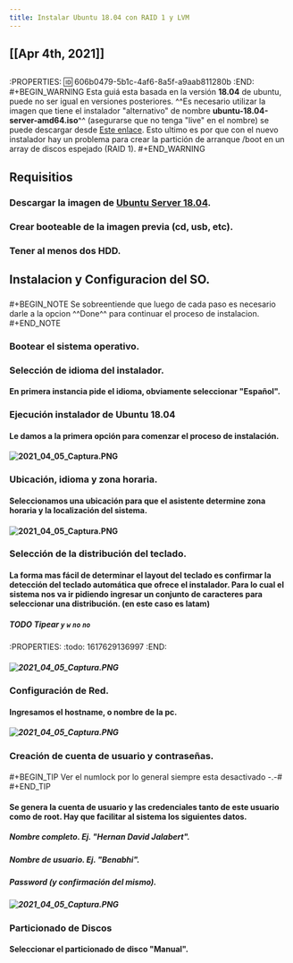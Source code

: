 ```yaml
---
title: Instalar Ubuntu 18.04 con RAID 1 y LVM
---
```


## [[Apr 4th, 2021]]
## 
:PROPERTIES:
:id: 606b0479-5b1c-4af6-8a5f-a9aab811280b
:END:
#+BEGIN_WARNING
Esta guiá esta basada en la versión **18.04** de ubuntu, puede no ser igual en versiones posteriores. ^^Es necesario utilizar la imagen que tiene el instalador "alternativo" de nombre **ubuntu-18.04-server-amd64.iso**^^ (asegurarse que no tenga "live" en el nombre) se puede descargar desde [Este enlace]( http://old-releases.ubuntu.com/releases/bionic/). Esto ultimo es por que con el nuevo instalador hay un problema para crear la partición de arranque /boot en un array de discos espejado (RAID 1).
#+END_WARNING
## Requisitios
### Descargar la imagen de [Ubuntu Server 18.04](https://releases.ubuntu.com/18.04/).
### Crear booteable de la imagen previa (cd, usb, etc).
### Tener al menos dos HDD.
## Instalacion y Configuracion del SO.
### 
#+BEGIN_NOTE
Se sobreentiende que luego de cada paso es necesario darle a la opcion ^^Done^^ para continuar el proceso de instalacion.
#+END_NOTE
### Bootear el sistema operativo.
### Selección de idioma del instalador.
#### En primera instancia pide el idioma, obviamente seleccionar "**Español**".
### Ejecución instalador de Ubuntu 18.04
#### Le damos a la primera opción para comenzar el proceso de instalación.
#### ![2021_04_05_Captura.PNG](https://cdn.logseq.com/%2F27628fff-82be-419a-b971-1869717d9badb1f28987-dc5f-4c51-b789-a0231dbb6f172021_04_05_Captura.PNG?Expires=4771228750&Signature=O5xTRl5TVfL8i1U0I5HPNSrc7A1hEkPN8gdwjBwYdkbr6ktkOphr8DezQl0OB5rLFCFqehLXxWYJwpQpLUwvYjvukmloRmP6meRUhvDHr5eIP1tRcmmM519A-jGAJhsY9Pzau~wEmlh-fLcHyIzEcuuTPrN~TjrDPOHxN0hMAY3QzXsgtPVTHe5eeQySZEA3wy2cHqH8N30lbKVN8o6SSxLnI3yhdg7TAapqem0dMrXESQfitYCO-tf8PEMszYo1jdcwD1kk2V0xDWIe2w0M75LgDk48KCTgTyeKQ9IqsL-QMZRT66VtQRwmr6VaM8q~LWjRI0OWSP~8FE2tgzXIKg__&Key-Pair-Id=APKAJE5CCD6X7MP6PTEA)
### Ubicación, idioma y zona horaria.
#### Seleccionamos una ubicación para que el asistente determine zona horaria y la localización del sistema.
#### ![2021_04_05_Captura.PNG](https://cdn.logseq.com/%2F27628fff-82be-419a-b971-1869717d9badf2bca9bc-86ef-453d-835f-ef03330d20232021_04_05_Captura.PNG?Expires=4771229041&Signature=IVrehq7ILOz5n22VuZZWd2JrDqIxtlg1~aZ1BQXBCEQrm0QOvEmHkZmWcmcg8A1CmQeipa0T3kouoALZjLn33~FAgPkDWW4NMa-z8CoI0~5HrXvI702n1~iLWbe541bx-1IV8djM8B~8E5g-MOG~zrZigDs8zcTGNJHTHq9aruMGH9x-SijCj-8BJiLX8RWLdtrP-tz0xdJtO14cDnRGuUkmCRoZNzwGRDzD0NnwsqdfIVg~p-GaZV7K2ZzeGPMrlKicdVKEhdLSSn18G9Zii1~cfDit6XG4OTbhiOlx2pqiJBQ09LIH4SQlmjA8o7e9MnzXSv7AyPnGGkKh-wDauQ__&Key-Pair-Id=APKAJE5CCD6X7MP6PTEA)
### Selección de la distribución del teclado.
#### La forma mas fácil de determinar el layout del teclado es confirmar la detección del teclado automática que ofrece el instalador. Para lo cual el sistema nos va ir pidiendo ingresar un conjunto de caracteres para seleccionar una distribución. (en este caso es **latam**)
##### TODO Tipear `y` `w` `no` `no` 
:PROPERTIES:
:todo: 1617629136997
:END:
##### ![2021_04_05_Captura.PNG](https://cdn.logseq.com/%2F27628fff-82be-419a-b971-1869717d9badd76c5914-2c8a-4dce-ad00-c5a9073c65462021_04_05_Captura.PNG?Expires=4771229293&Signature=fS-HXXzuC8AUQQeF4agwSe6SMkkcdyaHvtlDkPvwgNDPNr-GCseWD0KE28bEYOVB1aApoosL9Xbs9xnJEfJcIbGZQ4FyzM-sMMbokU83aWGTKKCDditS5hE~I5iUE059tgIcM4b3Ys54zTR-OBzemZbekV4GdYfzbO5kfH23fGlBIRbHEKiUBsDDtaAP5Hjq8~yh-ZmP4huDoqjIRHHdeRDUA8U-goqGmaznBwrBZgB6AKyx3zLvpLFAYqIccg1p-M5vFai7qsr10BNr5dPixMEeQsgh-wQu9xXH4FPPO7lvklUSK4lnVjmr6CmEtOfmNMQ-0BQnqjkiXyZKV6NlHw__&Key-Pair-Id=APKAJE5CCD6X7MP6PTEA)
### Configuración de Red.
#### Ingresamos el hostname, o nombre de la pc.
##### ![2021_04_05_Captura.PNG](https://cdn.logseq.com/%2F27628fff-82be-419a-b971-1869717d9bad33510d74-29ab-4f6b-a1a6-40fa2d10dc0c2021_04_05_Captura.PNG?Expires=4771229639&Signature=houUNK9WBGgaCNomcL0UUjBW-8RBx2enlfrWATiPMA3c7nmZn8YimIP5uO2STK9Wk2RTd4mvD~JA8tCy3DNOGnByWozLfSJE5MUu4u7WGP9UgKbi2bTSjXUo~GqLqKoXOEIhUZ~BalX9kyj~stlhAeS7ok6FNusLiDu9SNbwztIHEfhF5N2jDXaSk5GcMNMnRHdIaGomCSRt-QiznDvvjvl-0KgJRgF1WOmRCBENtFioEJxeMgPmU6mAyrCBWp1D9jWd9JiSs8IfnNNla7f6Sq-IaOo2AuW~AGhrjjO81o3l~pNV4fQ975Pp8~FE7nD7RLz22XgAuEqbPqHCi5HgPw__&Key-Pair-Id=APKAJE5CCD6X7MP6PTEA)
### Creación de cuenta de usuario y contraseñas.
#### 
#+BEGIN_TIP
Ver el numlock por lo general siempre esta desactivado -.-#
#+END_TIP
#### Se genera la cuenta de usuario y las credenciales tanto de este usuario como de root. Hay que facilitar al sistema los siguientes datos.
##### Nombre completo. Ej. "Hernan David Jalabert".
##### Nombre de usuario. Ej. "Benabhi".
##### Password (y confirmación del mismo).
##### ![2021_04_05_Captura.PNG](https://cdn.logseq.com/%2F27628fff-82be-419a-b971-1869717d9badeae31148-8429-4514-a7ed-0ee970091b822021_04_05_Captura.PNG?Expires=4771230007&Signature=RfIeo53dK3zh2PzaylgHJBWycEbtipaUZw4sxDIMXBwRLD~CYtLNK~NPqzs10X2CbxeKD9zNTYAxPOXil6UV7I0xcP-tL1fRk3DukAlTRcMUB7kHxS6W-I67yICq5bZIl-nrrwY7Ynelb3N8ZFl2rOcns1Lz1Ph2GcL2uSgTmurSHHPr~BYfThGftwUpVwHCVd6UycgygO70A4U7Xjalkx6lwtS0nP4zJ5FI0fMZ6wZI-k42BjdPEN9u6lKi9wo7tp~qU-AT396vVIakZk2S3ZSPuU9qqcdDyKKGk-lvyNT2ZdCZpwsl0vZ~nD2zulHYMMD2EMtq6ENoZ0DHQSfZ7g__&Key-Pair-Id=APKAJE5CCD6X7MP6PTEA)
### Particionado de Discos
#### Seleccionar el particionado de disco "**Manual**".
